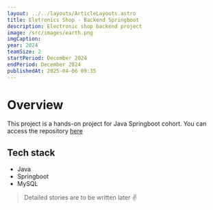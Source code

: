 ```yaml
---
layout: ../../layouts/ArticleLayouts.astro
title: Eletronics Shop - Backend Springboot
description: Electronic shop backend project
image: /src/images/earth.png
imgCaption:
year: 2024
teamSize: 2
startPeriod: December 2024
endPeriod: December 2024
publishedAt: 2025-04-06 09:35
---
```


# Overview

This project is a hands-on project for Java Springboot cohort. You can access the repository [here](https://github.com/bomsiwor/electronic-shop-api)

## Tech stack

- Java
- Springboot
- MySQL

> Detailed stories are to be written later ✌
